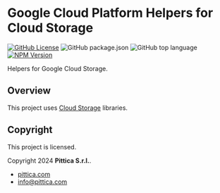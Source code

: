 # Google Cloud Platform Helpers for Cloud Storage

[![GitHub License](https://img.shields.io/github/license/pittica/google-cloud-storage-helpers)](https://github.com/pittica/google-cloud-storage-helpers?tab=Apache-2.0-1-ov-file)
![GitHub package.json](https://img.shields.io/github/package-json/version/pittica/google-cloud-storage-helpers)
![GitHub top language](https://img.shields.io/github/languages/top/pittica/google-cloud-storage-helpers)
[![NPM Version](https://img.shields.io/npm/v/%40pittica%2Fgoogle-cloud-storage-helpers)](https://www.npmjs.com/package/@pittica/google-cloud-storage-helpers)

Helpers for Google Cloud Storage.

## Overview

This project uses [Cloud Storage](https://cloud.google.com/storage/docs) libraries.

## Copyright

This project is licensed.

Copyright 2024 **Pittica S.r.l.**.

- [pittica.com](https://pittica.com)
- [info@pittica.com](mailto:info@pittica.com)
